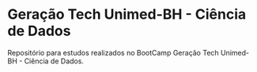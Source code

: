 # Geração Tech Unimed-BH - Ciência de Dados
Repositório para estudos realizados no BootCamp Geração Tech Unimed-BH - Ciência de Dados.
